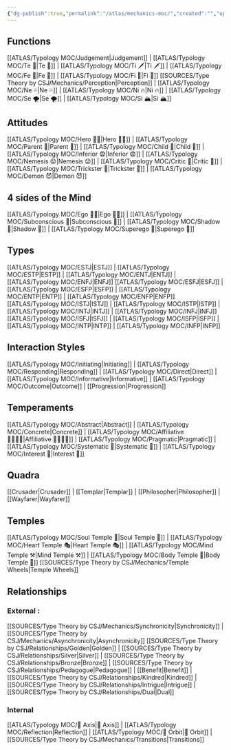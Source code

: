 ```yaml
---
{"dg-publish":true,"permalink":"/atlas/mechanics-moc/","created":"","updated":""}
---
```


## Functions
[[ATLAS/Typology MOC/Judgement\|Judgement]] | [[ATLAS/Typology MOC/Te 🏹\|Te 🏹]] | [[ATLAS/Typology MOC/Ti 🗡️\|Ti 🗡️]] | [[ATLAS/Typology MOC/Fe 💉\|Fe 💉]] | [[ATLAS/Typology MOC/Fi 🔱\|Fi 🔱]]
[[SOURCES/Type Theory by CSJ/Mechanics/Perception\|Perception]] | [[ATLAS/Typology MOC/Ne 💦\|Ne 💦]] | [[ATLAS/Typology MOC/Ni 🔥\|Ni 🔥]] | [[ATLAS/Typology MOC/Se 🌪️\|Se 🌪️]] | [[ATLAS/Typology MOC/Si 🏔️\|Si 🏔️]]

## Attitudes
[[ATLAS/Typology MOC/Hero 🦸‍♂️\|Hero 🦸‍♂️]] | [[ATLAS/Typology MOC/Parent 🤨\|Parent 🤨]] | [[ATLAS/Typology MOC/Child 👼\|Child 👼]] | [[ATLAS/Typology MOC/Inferior 😨\|Inferior 😨]] | [[ATLAS/Typology MOC/Nemesis 😟\|Nemesis 😟]] | [[ATLAS/Typology MOC/Critic 🤔\|Critic 🤔]] | [[ATLAS/Typology MOC/Trickster 🤡\|Trickster 🤡]] | [[ATLAS/Typology MOC/Demon 😈\|Demon 😈]]

## 4 sides of the Mind
[[ATLAS/Typology MOC/Ego 🙋‍♂️\|Ego 🙋‍♂️]] | [[ATLAS/Typology MOC/Subconscious 🤸\|Subconscious 🤸]] | [[ATLAS/Typology MOC/Shadow 👤\|Shadow 👤]] | [[ATLAS/Typology MOC/Superego 👹\|Superego 👹]]

## Types
[[ATLAS/Typology MOC/ESTJ\|ESTJ]] | [[ATLAS/Typology MOC/ESTP\|ESTP]] | [[ATLAS/Typology MOC/ENTJ\|ENTJ]] | [[ATLAS/Typology MOC/ENFJ\|ENFJ]] 
[[ATLAS/Typology MOC/ESFJ\|ESFJ]] | [[ATLAS/Typology MOC/ESFP\|ESFP]] | [[ATLAS/Typology MOC/ENTP\|ENTP]] | [[ATLAS/Typology MOC/ENFP\|ENFP]]
[[ATLAS/Typology MOC/ISTJ\|ISTJ]] | [[ATLAS/Typology MOC/ISTP\|ISTP]] | [[ATLAS/Typology MOC/INTJ\|INTJ]] | [[ATLAS/Typology MOC/INFJ\|INFJ]]
[[ATLAS/Typology MOC/ISFJ\|ISFJ]] | [[ATLAS/Typology MOC/ISFP\|ISFP]] | [[ATLAS/Typology MOC/INTP\|INTP]] | [[ATLAS/Typology MOC/INFP\|INFP]]

## Interaction Styles
[[ATLAS/Typology MOC/Initiating\|Initiating]] | [[ATLAS/Typology MOC/Responding\|Responding]] | [[ATLAS/Typology MOC/Direct\|Direct]] | [[ATLAS/Typology MOC/Informative\|Informative]] | [[ATLAS/Typology MOC/Outcome\|Outcome]] | [[Progression\|Progression]]

## Temperaments 
[[ATLAS/Typology MOC/Abstract\|Abstract]] | [[ATLAS/Typology MOC/Concrete\|Concrete]] | [[ATLAS/Typology MOC/Affiliative 👨‍👩‍👧‍👦\|Affiliative 👨‍👩‍👧‍👦]] | [[ATLAS/Typology MOC/Pragmatic\|Pragmatic]] | [[ATLAS/Typology MOC/Systematic 🔧\|Systematic 🔧]] | [[ATLAS/Typology MOC/Interest 🤝\|Interest 🤝]]

## Quadra 
[[Crusader\|Crusader]] | [[Templar\|Templar]] | [[Philosopher\|Philosopher]] | [[Wayfarer\|Wayfarer]] 

## Temples 
[[ATLAS/Typology MOC/Soul Temple 👥\|Soul Temple 👥]] | [[ATLAS/Typology MOC/Heart Temple 🎭\|Heart Temple 🎭]] | [[ATLAS/Typology MOC/Mind Temple ⚒️\|Mind Temple ⚒️]] | [[ATLAS/Typology MOC/Body Temple 🌳\|Body Temple 🌳]]
[[SOURCES/Type Theory by CSJ/Mechanics/Temple Wheels\|Temple Wheels]]

## Relationships 
### External : 
[[SOURCES/Type Theory by CSJ/Mechanics/Synchronicity\|Synchronicity]] | [[SOURCES/Type Theory by CSJ/Mechanics/Asynchronicity\|Asynchronicity]] 
[[SOURCES/Type Theory by CSJ/Relationships/Golden\|Golden]] | [[SOURCES/Type Theory by CSJ/Relationships/Silver\|Silver]] | [[SOURCES/Type Theory by CSJ/Relationships/Bronze\|Bronze]] | [[SOURCES/Type Theory by CSJ/Relationships/Pedagogue\|Pedagogue]] | [[Benefit\|Benefit]] | [[SOURCES/Type Theory by CSJ/Relationships/Kindred\|Kindred]] | [[SOURCES/Type Theory by CSJ/Relationships/Intrigue\|Intrigue]] | [[SOURCES/Type Theory by CSJ/Relationships/Dual\|Dual]]

### Internal 
[[ATLAS/Typology MOC/🧲 Axis\|🧲 Axis]] | [[ATLAS/Typology MOC/Reflection\|Reflection]] | [[ATLAS/Typology MOC/🔄 Orbit\|🔄 Orbit]] | [[SOURCES/Type Theory by CSJ/Mechanics/Transitions\|Transitions]] 